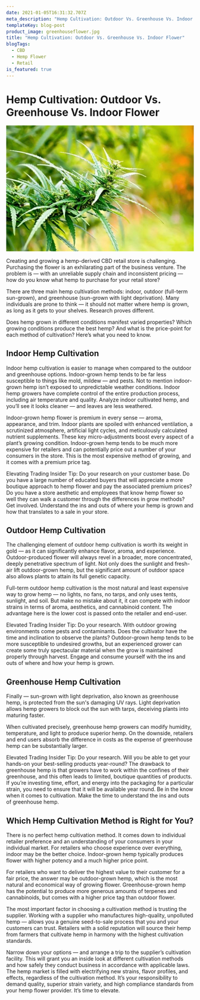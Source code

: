 ```yaml
---
date: 2021-01-05T16:31:32.707Z
meta_description: "Hemp Cultivation: Outdoor Vs. Greenhouse Vs. Indoor Flower"
templateKey: blog-post
product_image: greenhouseflower.jpg
title: "Hemp Cultivation: Outdoor Vs. Greenhouse Vs. Indoor Flower"
blogTags:
  - CBD
  - Hemp Flower
  - Retail
is_featured: true
---
```

# Hemp Cultivation: Outdoor Vs. Greenhouse Vs. Indoor Flower

![Hemp Cultivation: Outdoor Vs. Greenhouse Vs. Indoor Flower](greenhouseflower.jpg "Hemp Cultivation: Outdoor Vs. Greenhouse Vs. Indoor Flower")

Creating and growing a hemp-derived CBD retail store is challenging. Purchasing the flower is an exhilarating part of the business venture. The problem is — with an unreliable supply chain and inconsistent pricing — how do you know what hemp to purchase for your retail store?

There are three main hemp cultivation methods: indoor, outdoor (full-term sun-grown), and greenhouse (sun-grown with light deprivation). Many individuals are prone to think — it should not matter where hemp is grown, as long as it gets to your shelves. Research proves different. 

Does hemp grown in different conditions manifest varied properties? Which growing conditions produce the best hemp? And what is the price-point for each method of cultivation? Here’s what you need to know.

## Indoor Hemp Cultivation

Indoor hemp cultivation is easier to manage when compared to the outdoor and greenhouse options. Indoor-grown hemp tends to be far less susceptible to things like mold, mildew — and pests. Not to mention indoor-grown hemp isn’t exposed to unpredictable weather conditions. Indoor hemp growers have complete control of the entire production process, including air temperature and quality. Analyze indoor cultivated hemp, and you’ll see it looks cleaner — and leaves are less weathered. 

Indoor-grown hemp flower is premium in every sense — aroma, appearance, and trim. Indoor plants are spoiled with enhanced ventilation, a scrutinized atmosphere, artificial light cycles, and meticulously calculated nutrient supplements. These key micro-adjustments boost every aspect of a plant’s growing condition. Indoor-grown hemp tends to be much more expensive for retailers and can potentially price out a number of your consumers in the store. This is the most expensive method of growing, and it comes with a premium price tag. 

Elevating Trading Insider Tip: Do your research on your customer base. Do you have a large number of educated buyers that will appreciate a more boutique approach to hemp flower and pay the associated premium prices? Do you have a store aesthetic and employees that know hemp flower so well they can walk a customer through the differences in grow methods? Get involved. Understand the ins and outs of where your hemp is grown and how that translates to a sale in your store. 

## Outdoor Hemp Cultivation

The challenging element of outdoor hemp cultivation is worth its weight in gold — as it can significantly enhance flavor, aroma, and experience. Outdoor-produced flower will always revel in a broader, more concentrated, deeply penetrative spectrum of light. Not only does the sunlight and fresh-air lift outdoor-grown hemp, but the significant amount of outdoor space also allows plants to attain its full genetic capacity. 

Full-term outdoor hemp cultivation is the most natural and least expensive way to grow hemp — no lights, no fans, no tarps, and only uses tents, sunlight, and soil. But make no mistake about it, it can compete with indoor strains in terms of aroma, aesthetics, and cannabinoid content. The advantage here is the lower cost is passed onto the retailer and end-user. 

Elevated Trading Insider Tip: Do your research. With outdoor growing environments come pests and contaminants. Does the cultivator have the time and inclination to observe the plants? Outdoor-grown hemp tends to be more susceptible to undesired growths, but an experienced grower can create some truly spectacular material when the grow is maintained properly through harvest. Engage and consume yourself with the ins and outs of where and how your hemp is grown.

## Greenhouse Hemp Cultivation

Finally — sun-grown with light deprivation, also known as greenhouse hemp, is protected from the sun's damaging UV rays. Light deprivation allows hemp growers to block out the sun with tarps, deceiving plants into maturing faster. 

When cultivated precisely, greenhouse hemp growers can modify humidity, temperature, and light to produce superior hemp. On the downside, retailers and end users absorb the difference in costs as the expense of greenhouse hemp can be substantially larger.

Elevated Trading Insider Tip: Do your research. Will you be able to get your hands-on your best-selling products year-round? The drawback to greenhouse hemp is that growers have to work within the confines of their greenhouse, and this often leads to limited, boutique quantities of products. If you’re investing time, effort, and energy into the packaging for a particular strain, you need to ensure that it will be available year round. Be in the know when it comes to cultivation. Make the time to understand the ins and outs of greenhouse hemp.

## Which Hemp Cultivation Method is Right for You?

There is no perfect hemp cultivation method. It comes down to individual retailer preference and an understanding of your consumers in your individual market. For retailers who choose experience over everything, indoor may be the better choice. Indoor-grown hemp typically produces flower with higher potency and a much higher price point. 

For retailers who want to deliver the highest value to their customer for a fair price, the answer may be outdoor-grown hemp, which is the most natural and economical way of growing flower. Greenhouse-grown hemp has the potential to produce more generous amounts of terpenes and cannabinoids, but comes with a higher price tag than outdoor flower. 

The most important factor in choosing a cultivation method is trusting the supplier. Working with a supplier who manufactures high-quality, unpolluted hemp — allows you a genuine seed-to-sale process that you and your customers can trust. Retailers with a solid reputation will source their hemp from farmers that cultivate hemp in harmony with the highest cultivation standards.

Narrow down your options — and arrange a trip to the supplier’s cultivation facility. This will grant you an inside look at different cultivation methods and how safely they conduct business in accordance with applicable laws. The hemp market is filled with electrifying new strains, flavor profiles, and effects, regardless of the cultivation method. It’s your responsibility to demand quality, superior strain variety, and high compliance standards from your hemp flower provider. It’s time to elevate.